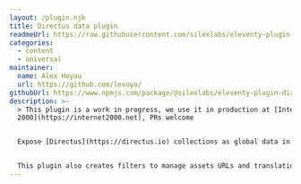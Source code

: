 ```yaml
---
layout: /plugin.njk
title: Directus data plugin
readmeUrl: https://raw.githubusercontent.com/silexlabs/eleventy-plugin-directus/main/README.md
categories:
  - content
  - universal
maintainer:
  name: Alex Hoyau
  url: https://github.com/lexoyo/
githubUrl: https://www.npmjs.com/package/@silexlabs/eleventy-plugin-directus
description: >-
  > This plugin is a work in progress, we use it in production at [Internet
  2000](https://internet2000.net), PRs welcome


  Expose [Directus](https://directus.io) collections as global data in 11ty. This will let you access your Directus collections as global data in your 11ty site. By default the data will be available in `directus.collections.*`


  This plugin also creates filters to manage assets URLs and translations
---
```

